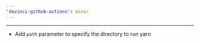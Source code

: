 ```yaml
---
'davinci-github-actions': minor
---
```


---

- Add `path` parameter to specify the directory to run yarn
